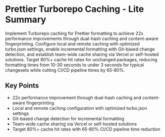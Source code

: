 # Prettier Turborepo Caching - Lite Summary

Implement Turborepo caching for Prettier formatting to achieve 22x performance
improvements through dual-hash caching and content-aware fingerprinting.
Configure local and remote caching with optimized turbo.json settings, enable
incremental formatting with Git-based change detection, and establish team-wide
cache sharing via Vercel or self-hosted solutions. Target 80%+ cache hit rates
for unchanged packages, reducing formatting times from 10-30 seconds to under 3
seconds for typical changesets while cutting CI/CD pipeline times by 65-80%.

## Key Points

- 22x performance improvement through dual-hash caching and content-aware
  fingerprinting
- Local and remote caching configuration with optimized turbo.json settings
- Git-based change detection for incremental formatting
- Team-wide cache sharing via Vercel or self-hosted solutions
- Target 80%+ cache hit rates with 65-80% CI/CD pipeline time reduction
